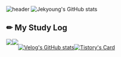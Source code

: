![header](https://capsule-render.vercel.app/api?type=waving&color=timeGradient&text=Welcome%20to%20Jekyoung's%20GitHub%20👋&animation=twinkling&fontSize=40&fontAlignY=50&fontAlign=50&height=180)
![Jekyoung's GitHub stats](https://github-readme-stats.vercel.app/api?username=best0611&include_all_commits=true&show_icons=true&theme=cobalt)

## ✏ My Study Log
<div style="display:flex; flex-direction:row;">
    <a href="https://velog.io/@best0611/posts">
        <img src="https://img.shields.io/badge/Velog-20c997?style=for-the-badge&logo=Vimeo&logoColor=white">
    </a>
    <a href="https://co-dult.tistory.com/">
        <img src="https://img.shields.io/badge/Tistory-000000?style=for-the-badge&logo=Tistory&logoColor=white"> 
    </a>
    
  [![Velog's GitHub stats](https://velog-readme-stats.vercel.app/api?name=best0611)](https://github.com/best0611/velog-readme-stats)


  [![Tistory's Card](https://github-readme-tistory-card.vercel.app/api?name=best970611&theme=default)](https://co-dult.tistory.com/)

</div><br>

